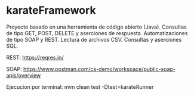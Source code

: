 # karateFramework
Proyecto basado en una herramienta de código abierto (Java). Consultas de tipo GET, POST, DELETE y aserciones de respuesta. Automatizaciones de tipo SOAP y REST. 
Lectura de archivos CSV. Consultas y aserciones SQL.

REST: https://reqres.in/

SOAP: https://www.postman.com/cs-demo/workspace/public-soap-apis/overview

Ejecucion por terminal: mvn clean test -Dtest=karateRunner

